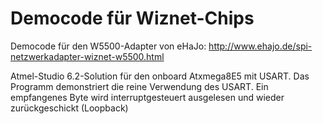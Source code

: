 Democode für Wiznet-Chips
===============

Democode für den W5500-Adapter von eHaJo:
http://www.ehajo.de/spi-netzwerkadapter-wiznet-w5500.html

Atmel-Studio 6.2-Solution für den onboard Atxmega8E5 mit USART.
Das Programm demonstriert die reine Verwendung des USART.
Ein empfangenes Byte wird interruptgesteuert ausgelesen und wieder zurückgeschickt (Loopback)
